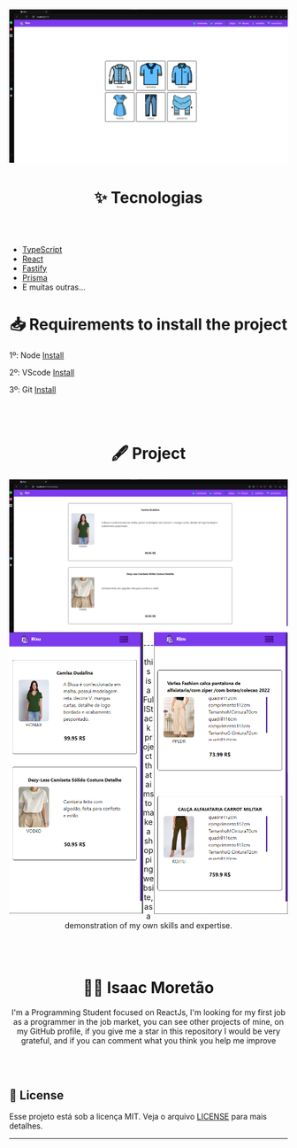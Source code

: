 <h1 align="center">
  <img src="./web/src/assets/Images-web/Home-Pc.png" alt="Wallpaper-do-projeto">
</h1>

<h1 align="center">
 ✨ Tecnologias
</h1>

<br/><br/>

- [TypeScript](https://www.typescriptlang.org/)
- [React](https://reactjs.org/)
- [Fastify](https://www.fastify.io/)
- [Prisma](https://www.prisma.io/)
- E muitas outras…
 
<h1 align="center">
  📥 Requirements to install the project
</h1>

<p>
  1º: Node <a href='https://nodejs.org/en/'> Install </a> <br/>

  2º: VScode <a href='https://code.visualstudio.com/download'> Install </a> <br/>

  3º: Git <a href='https://git-scm.com/downloads'> Install </a> <br/>
</p>

<br/><br/>

<h1 align="center">
  🖋️ Project
</h1>

  <img
    src="./web/src/assets/Images-web/web-products.png"
    alt="Wallpaper-do-projeto"
    align="center"
  />
  <img
    src="./web/src/assets/Images-web/mobile-web.png"
    alt="Wallpaper-do-projeto"
    align="left"
    width="48%"
  />
  <img
    src="./web/src/assets/Images-web/mobile-web(2).png"
    alt="Wallpaper-do-projeto"
    align="right"
    width="48%"
  />
  
  <p align="center">
    ---
  </p>
  
  <p align="center">
    this is a FullStack project that aims to make a shopping website, as a demonstration of my own skills and expertise.
  </p>

<br/><br/>

<h1 align="center">
  🙋‍♂️ Isaac Moretão 
</h1>

<p align="center">
  I'm a Programming Student focused on ReactJs, I'm looking for my first job 
  as a programmer in the job market, you can see other projects of mine, on my GitHub profile,
  if you give me a star in this repository I would be very grateful, and if you can comment what you think you help me improve <br />
</p>

<br/><br/>

## 📝 License

Esse projeto está sob a licença MIT. Veja o arquivo [LICENSE](LICENSE) para mais detalhes.

---
